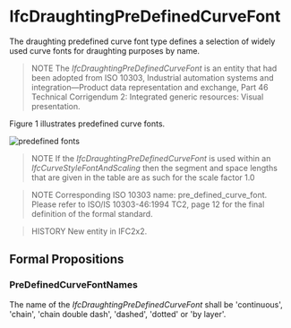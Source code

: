# IfcDraughtingPreDefinedCurveFont

The draughting predefined curve font type defines a selection of widely used curve fonts for draughting purposes by name.
<!-- end of short definition -->


> NOTE The _IfcDraughtingPreDefinedCurveFont_ is an entity that had been adopted from ISO 10303, Industrial automation systems and integration—Product data representation and exchange, Part 46 Technical Corrigendum 2: Integrated generic resources: Visual presentation.

Figure 1 illustrates predefined curve fonts.

![predefined fonts](../../../../figures/ifcdraughtingpredefinedcurvefont_fig1.gif "Figure 1 — Draughting predefined curve font")

> NOTE If the _IfcDraughtingPreDefinedCurveFont_ is used within an _IfcCurveStyleFontAndScaling_ then the segment and space lengths that are given in the table are as such for the scale factor 1.0

> NOTE Corresponding ISO 10303 name: pre_defined_curve_font. Please refer to ISO/IS 10303-46:1994 TC2, page 12 for the final definition of the formal standard.

> HISTORY New entity in IFC2x2.

## Formal Propositions

### PreDefinedCurveFontNames
The name of the _IfcDraughtingPreDefinedCurveFont_ shall be 'continuous', 'chain', 'chain double dash', 'dashed', 'dotted' or 'by layer'.
